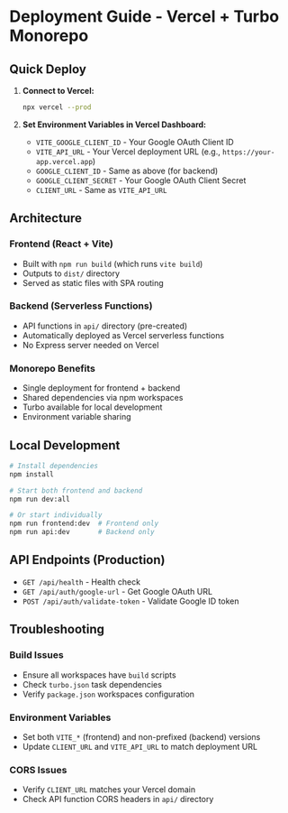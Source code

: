 # Deployment Guide - Vercel + Turbo Monorepo

## Quick Deploy

1. **Connect to Vercel:**
   ```bash
   npx vercel --prod
   ```

2. **Set Environment Variables in Vercel Dashboard:**
   - `VITE_GOOGLE_CLIENT_ID` - Your Google OAuth Client ID
   - `VITE_API_URL` - Your Vercel deployment URL (e.g., `https://your-app.vercel.app`)
   - `GOOGLE_CLIENT_ID` - Same as above (for backend)
   - `GOOGLE_CLIENT_SECRET` - Your Google OAuth Client Secret
   - `CLIENT_URL` - Same as `VITE_API_URL`

## Architecture

### Frontend (React + Vite)
- Built with `npm run build` (which runs `vite build`)
- Outputs to `dist/` directory
- Served as static files with SPA routing

### Backend (Serverless Functions)
- API functions in `api/` directory (pre-created)
- Automatically deployed as Vercel serverless functions
- No Express server needed on Vercel

### Monorepo Benefits
- Single deployment for frontend + backend
- Shared dependencies via npm workspaces
- Turbo available for local development
- Environment variable sharing

## Local Development

```bash
# Install dependencies
npm install

# Start both frontend and backend
npm run dev:all

# Or start individually
npm run frontend:dev  # Frontend only
npm run api:dev       # Backend only
```

## API Endpoints (Production)

- `GET /api/health` - Health check
- `GET /api/auth/google-url` - Get Google OAuth URL
- `POST /api/auth/validate-token` - Validate Google ID token

## Troubleshooting

### Build Issues
- Ensure all workspaces have `build` scripts
- Check `turbo.json` task dependencies
- Verify `package.json` workspaces configuration

### Environment Variables
- Set both `VITE_*` (frontend) and non-prefixed (backend) versions
- Update `CLIENT_URL` and `VITE_API_URL` to match deployment URL

### CORS Issues
- Verify `CLIENT_URL` matches your Vercel domain
- Check API function CORS headers in `api/` directory
